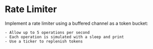 # Rate Limiter

Implement a rate limiter using a buffered channel as a token bucket:

    - Allow up to 5 operations per second
    - Each operation is simulated with a sleep and print
    - Use a ticker to replenish tokens